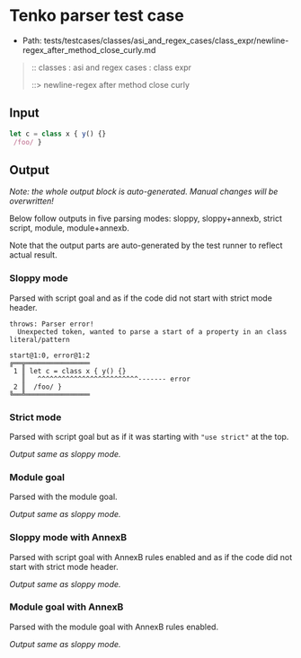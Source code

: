 # Tenko parser test case

- Path: tests/testcases/classes/asi_and_regex_cases/class_expr/newline-regex_after_method_close_curly.md

> :: classes : asi and regex cases : class expr
>
> ::> newline-regex after method close curly

## Input

`````js
let c = class x { y() {}
 /foo/ }
`````

## Output

_Note: the whole output block is auto-generated. Manual changes will be overwritten!_

Below follow outputs in five parsing modes: sloppy, sloppy+annexb, strict script, module, module+annexb.

Note that the output parts are auto-generated by the test runner to reflect actual result.

### Sloppy mode

Parsed with script goal and as if the code did not start with strict mode header.

`````
throws: Parser error!
  Unexpected token, wanted to parse a start of a property in an class literal/pattern

start@1:0, error@1:2
╔══╦════════════════
 1 ║ let c = class x { y() {}
   ║   ^^^^^^^^^^^^^^^^^^^^^^^^^------- error
 2 ║  /foo/ }
╚══╩════════════════

`````

### Strict mode

Parsed with script goal but as if it was starting with `"use strict"` at the top.

_Output same as sloppy mode._

### Module goal

Parsed with the module goal.

_Output same as sloppy mode._

### Sloppy mode with AnnexB

Parsed with script goal with AnnexB rules enabled and as if the code did not start with strict mode header.

_Output same as sloppy mode._

### Module goal with AnnexB

Parsed with the module goal with AnnexB rules enabled.

_Output same as sloppy mode._
